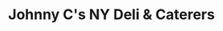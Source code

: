 ---
title: "Johnny C's NY Deli & Caterers"
url: /east-amherst/johnny-cs-ny-deli-und-caterers/
shop: Feinkost
---